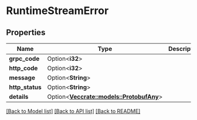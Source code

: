# RuntimeStreamError

## Properties

Name | Type | Description | Notes
------------ | ------------- | ------------- | -------------
**grpc_code** | Option<**i32**> |  | [optional]
**http_code** | Option<**i32**> |  | [optional]
**message** | Option<**String**> |  | [optional]
**http_status** | Option<**String**> |  | [optional]
**details** | Option<[**Vec<crate::models::ProtobufAny>**](protobufAny.md)> |  | [optional]

[[Back to Model list]](../README.md#documentation-for-models) [[Back to API list]](../README.md#documentation-for-api-endpoints) [[Back to README]](../README.md)


